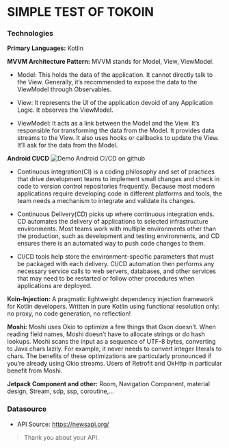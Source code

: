 # SIMPLE TEST OF TOKOIN

### Technologies ###
**Primary Languages:** Kotlin

**MVVM Architecture Pattern:** MVVM stands for Model, View, ViewModel.

* Model: This holds the data of the application. It cannot directly talk to the View. Generally, it’s recommended to expose the data to the ViewModel through Observables.

* View: It represents the UI of the application devoid of any Application Logic. It observes the ViewModel.

* ViewModel: It acts as a link between the Model and the View. It’s responsible for transforming the data from the Model. It provides data streams to the View. It also uses hooks or callbacks to update the View. It’ll ask for the data from the Model.

**Android CI/CD**
![Demo Android CI/CD on github](https://i.imgur.com/fEPtaP4.png)

* Continuous integration(CI) is a coding philosophy and set of practices that drive development teams to implement small changes and check in code to version control repositories frequently. Because most modern applications require developing code in different platforms and tools, the team needs a mechanism to integrate and validate its changes.

* Continuous Delivery(CD) picks up where continuous integration ends. CD automates the delivery of applications to selected infrastructure environments. Most teams work with multiple environments other than the production, such as development and testing environments, and CD ensures there is an automated way to push code changes to them.

* CI/CD tools help store the environment-specific parameters that must be packaged with each delivery. CI/CD automation then performs any necessary service calls to web servers, databases, and other services that may need to be restarted or follow other procedures when applications are deployed.


**Koin-Injection:** A pragmatic lightweight dependency injection framework for Kotlin developers. Written in pure Kotlin using functional resolution only: no proxy, no code generation, no reflection!

**Moshi:** Moshi uses Okio to optimize a few things that Gson doesn’t. When reading field names, Moshi doesn’t have to allocate strings or do hash lookups. Moshi scans the input as a sequence of UTF-8 bytes, converting to Java chars lazily. For example, it never needs to convert integer literals to chars. The benefits of these optimizations are particularly pronounced if you’re already using Okio streams. Users of Retrofit and OkHttp in particular benefit from Moshi.

**Jetpack Component and other:** Room, Navigation Component, material design, Stream, sdp, ssp, coroutine,...

### Datasource
* API Source: https://newsapi.org/
> Thank you about your API.

